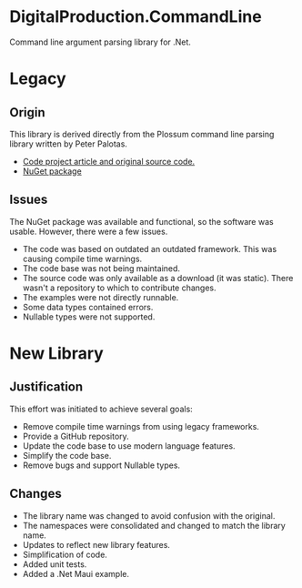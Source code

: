 # DigitalProduction.CommandLine
Command line argument parsing library for .Net.

# Legacy
## Origin
This library is derived directly from the Plossum command line parsing library written by Peter Palotas.
- [Code project article and original source code.](https://www.codeproject.com/Articles/19869/Powerful-and-simple-command-line-parsing-in-C)
- [NuGet package](https://www.nuget.org/packages/Plossum.CommandLine)

## Issues
The NuGet package was available and functional, so the software was usable.  However, there were a few issues.
- The code was based on outdated an outdated framework.  This was causing compile time warnings.  
- The code base was not being maintained.
- The source code was only available as a download (it was static).  There wasn't a repository to which to contribute changes.
- The examples were not directly runnable.
- Some data types contained errors.
- Nullable types were not supported.

# New Library
## Justification
This effort was initiated to achieve several goals:
- Remove compile time warnings from using legacy frameworks.
- Provide a GitHub repository.
- Update the code base to use modern language features.
- Simplify the code base.
- Remove bugs and support Nullable types.

## Changes
- The library name was changed to avoid confusion with the original.
- The namespaces were consolidated and changed to match the library name.
- Updates to reflect new library features.
- Simplification of code.
- Added unit tests.
- Added a .Net Maui example.
